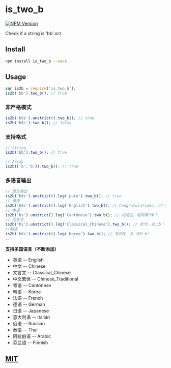 # is_two_b

[![NPM Version][npm-image]][npm-url]

Check if a string is 'bb'.orz

## Install
```bash
npm install is_two_b --save
```

## Usage
```javascript
var is2b = require('is_two_b');
is2b('bb').two_b(); // true
```

### 非严格模式
```javascript
is2b('b6s').unstrict().two_b(); // true
is2b('b6s').two_b(); // false
```

### 支持格式
```javascript
// String
is2b('bb').two_b(); // true

// Array
is2b(['b','b']).two_b(); // true
```

### 多语言输出
```javascript
// 原生输出
is2b('b6s').unstrict().log('pure').two_b(); // true
// 英语
is2b('b6s').unstrict().log('English').two_b(); // Congratulations, it's two B!
// 粤语
is2b('bs').unstrict().log('Cantonese').two_b(); // 对唔住，唔系两个b！
// 文言文
is2b('bs').unstrict().log('Classical_Chinese').two_b(); // 悲兮，非二b！
//韩语
is2b('b6s').unstrict().log('Korea').two_b(); // 축하해, 두 개의 b!
...
```

**支持多国语言（不断添加）**
* 英语 -- English
* 中文 -- Chinese
* 文言文 -- Classical_Chinese
* 中文繁体 -- Chinese_Traditional
* 粤语 -- Cantonese
* 韩语 -- Korea
* 法语 -- French
* 德语 -- German
* 日语 -- Japanese
* 意大利语 -- Italian
* 俄语 -- Russian
* 泰语 -- Thai
* 阿拉伯语 -- Arabic
* 芬兰语 -- Finnish

## [MIT](./LICENSE)
[npm-image]: https://img.shields.io/npm/v/is_two_b.svg
[npm-url]: https://npmjs.org/package/is_two_b
